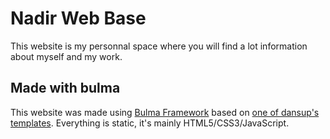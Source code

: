 # Nadir Web Base

This website is my personnal space where you will find a lot information about myself and my work.

## Made with bulma

This website was made using [Bulma Framework](https://bulma.io/) based on [one of dansup's templates](https://dansup.github.io/bulma-templates/). Everything is static, it's mainly HTML5/CSS3/JavaScript.